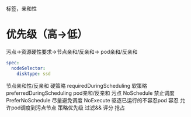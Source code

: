 标签，亲和性
# 优先级（高->低）
污点->资源硬性要求->节点亲和/反亲和-> pod亲和/反亲和
```yaml
spec:
  nodeSelector:
    disktype: ssd
```
节点亲和性/反亲和
硬策略
requiredDuringScheduling
软策略
preferredDuringScheduling
pod亲和/反亲和
污点
NoSchedule 禁止调度
PreferNoSchedule 尽量避免调度
NoExecute 驱逐已运行的不容忍pod
容忍
允许pod调度到污点节点
策略优先级
过滤&& 评分
抢占
